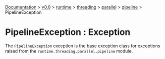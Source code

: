 [Documentation](/docs/documentation.md) >
 [v0.0](/docs/0.0/version.md) >
  [runtime](/docs/0.0/runtime/module.md) >
   [threading](/docs/0.0/runtime/threading/module.md) >
    [parallel](/docs/0.0/runtime/threading/parallel/module.md) >
     [pipeline](/docs/0.0/runtime/threading/parallel/module.md) >
      PipelineException

# PipelineException : Exception

The `PipelineException` exception is the base exception class for exceptions raised from the `runtime.threading.parallel.pipeline` module.
